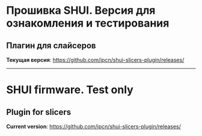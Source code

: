 # Прошивка SHUI. Версия для ознакомления и тестирования

## Плагин для слайсеров
**Текущая версия**: https://github.com/ipcn/shui-slicers-plugin/releases/

---
# SHUI firmware. Test only

## Plugin for slicers
**Current version**: https://github.com/ipcn/shui-slicers-plugin/releases/
